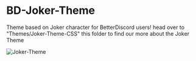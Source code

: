 # BD-Joker-Theme
Theme based on Joker character for BetterDiscord users! head over to "Themes/Joker-Theme-CSS" this folder to find our more about the Joker Theme

![Joker-Theme](Joker-Theme-CSS-images/Joker-Theme-Images/user-pop-up-windows.jpg)
